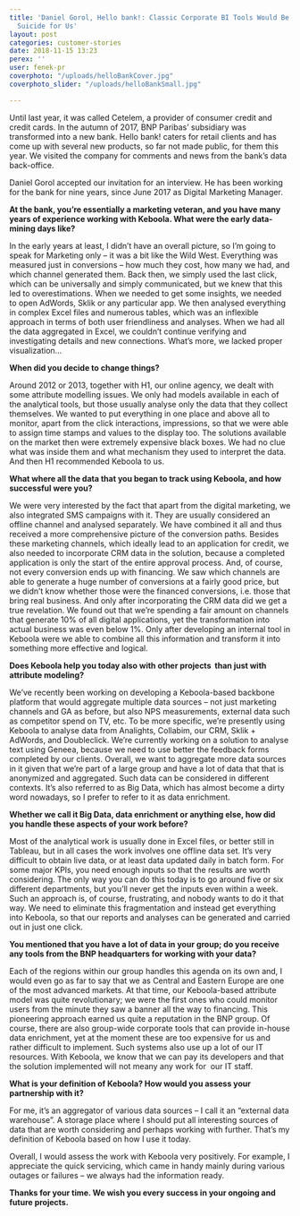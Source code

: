 ```yaml
---
title: 'Daniel Gorol, Hello bank!: Classic Corporate BI Tools Would Be a Financial
  Suicide for Us'
layout: post
categories: customer-stories
date: 2018-11-15 13:23
perex: ''
user: fenek-pr
coverphoto: "/uploads/helloBankCover.jpg"
coverphoto_slider: "/uploads/helloBankSmall.jpg"

---
```

Until last year, it was called Cetelem, a provider of consumer credit and credit cards. In the autumn of 2017, BNP Paribas’ subsidiary was transformed into a new bank. Hello bank! caters for retail clients and has come up with several new products, so far not made public, for them this year. We visited the company for comments and news from the bank’s data back-office.

Daniel Gorol accepted our invitation for an interview. He has been working for the bank for nine years, since June 2017 as Digital Marketing Manager.

**At the bank, you’re essentially a marketing veteran, and you have many years of experience working with Keboola. What were the early data-mining days like?**

In the early years at least, I didn’t have an overall picture, so I’m going to speak for Marketing only – it was a bit like the Wild West. Everything was measured just in conversions – how much they cost, how many we had, and which channel generated them. Back then, we simply used the last click, which can be universally and simply communicated, but we knew that this led to overestimations. When we needed to get some insights, we needed to open AdWords, Sklik or any particular app. We then analysed everything in complex Excel files and numerous tables, which was an inflexible approach in terms of both user friendliness and analyses. When we had all the data aggregated in Excel, we couldn’t continue verifying and investigating details and new connections. What’s more, we lacked proper visualization...

**When did you decide to change things?**

Around 2012 or 2013, together with H1, our online agency, we dealt with some attribute modelling issues. We only had models available in each of the analytical tools, but those usually analyse only the data that they collect themselves. We wanted to put everything in one place and above all to monitor, apart from the click interactions, impressions, so that we were able to assign time stamps and values to the display too. The solutions available on the market then were extremely expensive black boxes. We had no clue what was inside them and what mechanism they used to interpret the data. And then H1 recommended Keboola to us.

**What where all the data that you began to track using Keboola, and how successful were you?**

We were very interested by the fact that apart from the digital marketing, we also integrated SMS campaigns with it. They are usually considered an offline channel and analysed separately. We have combined it all and thus received a more comprehensive picture of the conversion paths. Besides these marketing channels, which ideally lead to an application for credit, we also needed to incorporate CRM data in the solution, because a completed application is only the start of the entire approval process. And, of course, not every conversion ends up with financing. We saw which channels are able to generate a huge number of conversions at a fairly good price, but we didn’t know whether those were the financed conversions, i.e. those that bring real business. And only after incorporating the CRM data did we get a true revelation. We found out that we’re spending a fair amount on channels that generate 10% of all digital applications, yet the transformation into actual business was even below 1%. Only after developing an internal tool in Keboola were we able to combine all this information and transform it into something more effective and logical.

**Does Keboola help you today also with other projects  than just with attribute modeling?**

We’ve recently been working on developing a Keboola-based backbone platform that would aggregate multiple data sources – not just marketing channels and GA as before, but also NPS measurements, external data such as competitor spend on TV, etc. To be more specific, we’re presently using Keboola to analyse data from Analights, Collabim, our CRM, Sklik + AdWords, and Doubleclick. We’re currently working on a solution to analyse text using Geneea, because we need to use better the feedback forms completed by our clients. Overall, we want to aggregate more data sources in it given that we’re part of a large group and have a lot of data that that is anonymized and aggregated. Such data can be considered in different contexts. It’s also referred to as Big Data, which has almost become a dirty word nowadays, so I prefer to refer to it as data enrichment.

**Whether we call it Big Data, data enrichment or anything else, how did you handle these aspects of your work before?**

Most of the analytical work is usually done in Excel files, or better still in Tableau, but in all cases the work involves one offline data set. It’s very difficult to obtain live data, or at least data updated daily in batch form. For some major KPIs, you need enough inputs so that the results are worth considering. The only way you can do this today is to go around five or six different departments, but you’ll never get the inputs even within a week. Such an approach is, of course, frustrating, and nobody wants to do it that way. We need to eliminate this fragmentation and instead get everything into Keboola, so that our reports and analyses can be generated and carried out in just one click.

**You mentioned that you have a lot of data in your group; do you receive any tools from the BNP headquarters for working with your data?**

Each of the regions within our group handles this agenda on its own and, I would even go as far to say that we as Central and Eastern Europe are one of the most advanced markets. At that time, our Keboola-based attribute model was quite revolutionary; we were the first ones who could monitor users from the minute they saw a banner all the way to financing. This pioneering approach earned us quite a reputation in the BNP group. Of course, there are also group-wide corporate tools that can provide in-house data enrichment, yet at the moment these are too expensive for us and rather difficult to implement. Such systems also use up a lot of our IT resources. With Keboola, we know that we can pay its developers and that the solution implemented will not meany any work for  our IT staff.

**What is your definition of Keboola? How would you assess your partnership with it?**

For me, it’s an aggregator of various data sources – I call it an “external data warehouse”. A storage place where I should put all interesting sources of data that are worth considering and perhaps working with further. That’s my definition of Keboola based on how I use it today.

Overall, I would assess the work with Keboola very positively. For example, I appreciate the quick servicing, which came in handy mainly during various outages or failures – we always had the information ready.

**Thanks for your time. We wish you every success in your ongoing and future projects.**